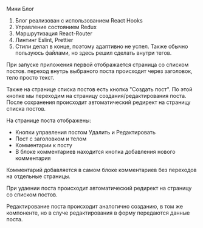 Мини Блог

1. Блог реализован с использованием React Hooks
2. Управление состоянием Redux
3. Маршрутизация React-Router
4. Линтинг Eslint, Prettier
5. Стили делал в конце, поэтому адаптивно не успел. Также обычно пользуюсь файлами, но здесь решил сделать внутри тегов.

При запуске приложения первой отображается страница со списком постов. переход внутрь выбраного поста происходит через заголовок, тело просто текст.

Также на странице списка постов есть кнопка "Создать пост". По этой кнопке мы переходим на страницу создания/редактирования поста. После сохранения происходит автоматический редирект на страницу списка постов.

На странице поста отображены:

- Кнопки управления постом Удалить и Редактировать
- Пост с заголовком и телом
- Комментарии к посту
- В блоке комментариев находится кнопка добавления нового комментария

Комментарий добавляется в самом блоке комментариев без переходов на отдельные страницы.

При удаении поста происходит автоматический редирект на страницу со списком постов.

Редактирование поста происходит аналогично созданию, в том же компоненте, но в случе редактирования в форму передаются данные поста.
